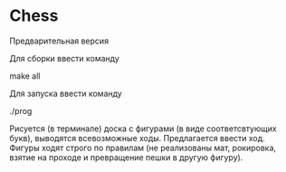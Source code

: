 # Chess

Предварительная версия

Для сборки ввести команду

make all

Для запуска ввести команду

./prog

Рисуется (в терминале) доска с фигурами (в виде соответсвтующих букв), выводятся всевозможные ходы. Предлагается ввести ход. Фигуры ходят строго по правилам (не реализованы мат, рокировка, взятие на проходе и превращение пешки в другую фигуру).
